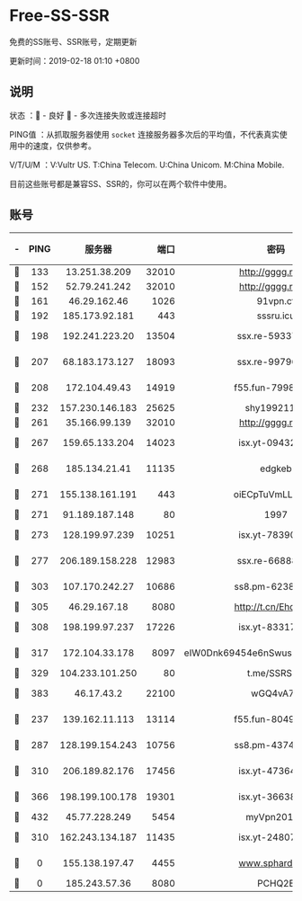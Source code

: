 # Free-SS-SSR

免费的SS账号、SSR账号，定期更新

更新时间：2019-02-18 01:10 +0800

## 说明

状态     ：🙂 - 良好 🙁 - 多次连接失败或连接超时

PING值   ：从抓取服务器使用 `socket` 连接服务器多次后的平均值，不代表真实使用中的速度，仅供参考。

V/T/U/M  ：V:Vultr US. T:China Telecom. U:China Unicom. M:China Mobile.

目前这些账号都是兼容SS、SSR的，你可以在两个软件中使用。

## 账号

|-|PING|服务器|端口|密码|加密方式|区域|V/T/U/M|
|:----:|:----:|:-----:|-----:|:----:|:----:|:----:|:----:|
|🙂|133|13.251.38.209|32010|http://gggg.rocks|chacha20|SG|10↑/9↑/8↓/9↑|
|🙂|152|52.79.241.242|32010|http://gggg.rocks|chacha20|KR|9↑/9↑/9↑/9↑|
|🙂|161|46.29.162.46|1026|91vpn.cf|rc4-md5|RU|8↑/10↑/9↑/10↑|
|🙂|192|185.173.92.181|443|sssru.icu|rc4-md5|RU|10↑/9↑/9↓/10↑|
|🙂|198|192.241.223.20|13504|ssx.re-59337891|aes-256-cfb|US|9↑/10↑/9↑/10↑|
|🙂|207|68.183.173.127|18093|ssx.re-99796955|aes-256-cfb|US|9↑/10↑/9↑/10↑|
|🙂|208|172.104.49.43|14919|f55.fun-79987734|aes-256-cfb|SG|10↑/10↑/10↑/10↑|
|🙂|232|157.230.146.183|25625|shy19921124|rc4-md5|US|10↑/10↑/10↑/10↑|
|🙂|261|35.166.99.139|32010|http://gggg.rocks|chacha20|US|10↑/10↑/10↑/10↑|
|🙂|267|159.65.133.204|14023|isx.yt-09432950|aes-256-cfb|SG|5↑/6↑/5↑/6↑|
|🙂|268|185.134.21.41|11135|edgkeb|aes-256-cfb|GB|10↑/10↑/10↑/10↑|
|🙂|271|155.138.161.191|443|oiECpTuVmLLxk4Ts|aes-256-cfb|US|9↑/10↑/10↑/10↑|
|🙂|271|91.189.187.148|80|1997|chacha20|US|9↑/9↑/9↑/9↑|
|🙂|273|128.199.97.239|10251|isx.yt-78390811|aes-256-cfb|SG|5↑/6↑/5↑/6↑|
|🙂|277|206.189.158.228|12983|ssx.re-66888267|aes-256-cfb|SG|9↑/10↑/9↑/10↑|
|🙂|303|107.170.242.27|10686|ss8.pm-62386550|aes-256-cfb|US|10↑/10↑/10↑/10↑|
|🙂|305|46.29.167.18|8080|http://t.cn/EhdmTxe|rc4-md5|RU|10↑/10↑/10↑/10↑|
|🙂|308|198.199.97.237|17226|isx.yt-83317505|aes-256-cfb|US|5↑/6↑/5↑/6↑|
|🙂|317|172.104.33.178|8097|eIW0Dnk69454e6nSwuspv9DmS201tQ0D|aes-256-cfb|SG|10↑/10↑/10↑/10↑|
|🙂|329|104.233.101.250|80|t.me/SSRSUB|rc4-md5|CA|10↑/10↑/10↑/10↑|
|🙂|383|46.17.43.2|22100|wGQ4vA7D|aes-256-gcm|RU|5↑/10↑/10↑/10↑|
|🙂|237|139.162.11.113|13114|f55.fun-80490883|aes-256-cfb|SG|10↑/10↑/10↑/10↑|
|🙂|287|128.199.154.243|10756|ss8.pm-43747025|aes-256-cfb|SG|10↑/10↑/10↑/10↑|
|🙂|310|206.189.82.176|17456|isx.yt-47364283|aes-256-cfb|SG|5↑/6↑/5↑/6↑|
|🙂|366|198.199.100.178|19301|isx.yt-36638945|aes-256-cfb|US|5↑/6↑/5↑/6↑|
|🙂|432|45.77.228.249|5454|myVpn2019[]|rc4-md5|GB|10↑/10↑/10↑/10↑|
|🙁|310|162.243.134.187|11435|isx.yt-24807418|aes-256-cfb|US|5↑/6↑/5↑/6↑|
|🙁|0|155.138.197.47|4455|www.sphard.com|aes-256-cfb|US|7↓/9↑/9↑/10↑|
|🙁|0|185.243.57.36|8080|PCHQ2E|rc4-md5|US|9↑/10↑/9↑/10↑|
